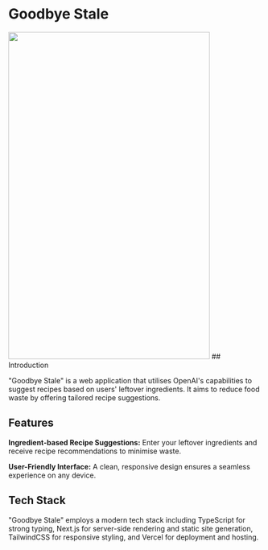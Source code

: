 # Goodbye Stale

<img src="https://i.imgur.com/RixVYST.png" height="650" width="400"/>
## Introduction

"Goodbye Stale" is a web application that utilises OpenAI's capabilities to suggest recipes based on users' leftover ingredients. It aims to reduce food waste by offering tailored recipe suggestions.

## Features

**Ingredient-based Recipe Suggestions:** Enter your leftover ingredients and receive recipe recommendations to minimise waste.

**User-Friendly Interface:** A clean, responsive design ensures a seamless experience on any device.

## Tech Stack

"Goodbye Stale" employs a modern tech stack including TypeScript for strong typing, Next.js for server-side rendering and static site generation, TailwindCSS for responsive styling, and Vercel for deployment and hosting.
